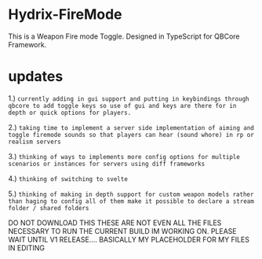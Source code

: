 # Hydrix-FireMode
This is a Weapon Fire mode Toggle.  Designed in TypeScript for QBCore Framework. 
# updates
1.) ```currently adding in gui support and putting in keybindings through qbcore to add toggle keys so use of gui and keys are there for in depth or quick options for players.```

2.) ```taking time to implement a server side implementation of aiming and toggle firemode sounds so that players can hear (sound whore) in rp or realism servers```

3.) ```thinking of ways to implements more config options for multiple scenarios or instances for servers using diff frameworks```

4.) ```thinking of switching to svelte```

5.) ```thinking of making in depth support for custom weapon models rather than haging to config all of them make it possible to declare a stream folder / shared folders```


DO NOT DOWNLOAD THIS THESE ARE NOT EVEN ALL THE FILES NECESSARY TO RUN THE CURRENT BUILD IM WORKING ON. PLEASE WAIT UNTIL V1 RELEASE.... BASICALLY MY PLACEHOLDER FOR MY FILES IN EDITING

